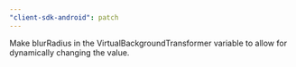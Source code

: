 ```yaml
---
"client-sdk-android": patch
---
```


Make blurRadius in the VirtualBackgroundTransformer variable to allow for dynamically changing the value.
